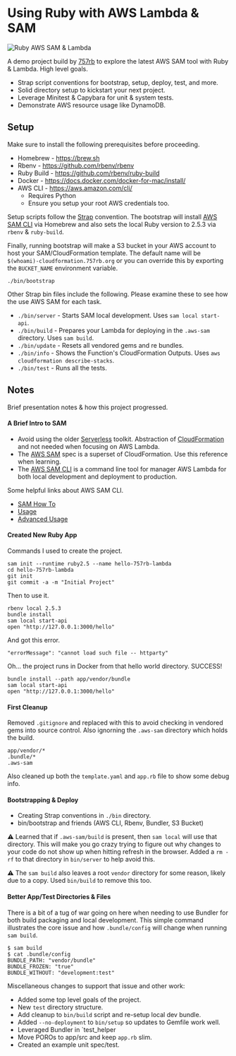 
# Using Ruby with AWS Lambda & SAM

![Ruby AWS SAM & Lambda](https://user-images.githubusercontent.com/2381/51087409-f0ed8100-1720-11e9-87be-c493920bdca0.jpg)

A demo project build by [757rb](https://757rb.org) to explore the latest AWS SAM tool with Ruby & Lambda. High level goals.

* Strap script conventions for bootstrap, setup, deploy, test, and more.
* Solid directory setup to kickstart your next project.
* Leverage Minitest & Capybara for unit & system tests.
* Demonstrate AWS resource usage like DynamoDB.


## Setup

Make sure to install the following prerequisites before proceeding.

* Homebrew - https://brew.sh
* Rbenv - https://github.com/rbenv/rbenv
* Ruby Build - https://github.com/rbenv/ruby-build
* Docker - https://docs.docker.com/docker-for-mac/install/
* AWS CLI - https://aws.amazon.com/cli/
  - Requires Python
  - Ensure you setup your root AWS credentials too.

Setup scripts follow the [Strap](https://github.com/MikeMcQuaid/strap) convention. The bootstrap will install [AWS SAM CLI](https://aws.amazon.com/serverless/sam/) via Homebrew and also sets the local Ruby version to 2.5.3 via `rbenv` & `ruby-build`.

Finally, running bootstrap will make a S3 bucket in your AWS account to host your SAM/CloudFormation template. The default name will be `$(whoami)-cloudformation.757rb.org` or you can override this by exporting the `BUCKET_NAME` environment variable.

```shell
./bin/bootstrap
```

Other Strap bin files include the following. Please examine these to see how the use AWS SAM for each task.

* `./bin/server` - Starts SAM local development. Uses `sam local start-api`.
* `./bin/build` - Prepares your Lambda for deploying in the `.aws-sam` directory. Uses `sam build`.
* `./bin/update` - Resets all vendored gems and re bundles.
* `./bin/info` - Shows the Function's CloudFormation Outputs. Uses `aws cloudformation describe-stacks`.
* `./bin/test` - Runs all the tests.


## Notes

Brief presentation notes & how this project progressed.

#### A Brief Intro to SAM

* Avoid using the older [Serverless](https://serverless.com) toolkit. Abstraction of [CloudFormation](https://aws.amazon.com/cloudformation/) and not needed when focusing on AWS Lambda.
* The [AWS SAM](https://github.com/awslabs/serverless-application-model/blob/master/versions/2016-10-31.md) spec is a superset of CloudFormation. Use this reference when learning.
* The [AWS SAM CLI](https://github.com/awslabs/aws-sam-cli) is a command line tool for manager AWS Lambda for both local development and deployment to production.

Some helpful links about AWS SAM CLI.

* [SAM How To](https://github.com/awslabs/serverless-application-model/blob/master/HOWTO.md)
* [Usage](https://github.com/awslabs/aws-sam-cli/blob/develop/docs/usage.md)
* [Advanced Usage](https://github.com/awslabs/aws-sam-cli/blob/develop/docs/advanced_usage.md)

#### Created New Ruby App

Commands I used to create the project.

```shell
sam init --runtime ruby2.5 --name hello-757rb-lambda
cd hello-757rb-lambda
git init
git commit -a -m "Initial Project"
```

Then to use it.

```shell
rbenv local 2.5.3
bundle install
sam local start-api
open "http://127.0.0.1:3000/hello"
```

And got this error.

```
"errorMessage": "cannot load such file -- httparty"
```

Oh... the project runs in Docker from that hello world directory. SUCCESS!

```shell
bundle install --path app/vendor/bundle
sam local start-api
open "http://127.0.0.1:3000/hello"
```

#### First Cleanup

Removed `.gitignore` and replaced with this to avoid checking in vendored gems into source control. Also ignorning the `.aws-sam` directory which holds the build.

```
app/vendor/*
.bundle/*
.aws-sam
```

Also cleaned up both the `template.yaml` and `app.rb` file to show some debug info.

#### Bootstrapping & Deploy

* Creating Strap conventions in `./bin` directory.
* bin/bootstrap and friends (AWS CLI, Rbenv, Bundler, S3 Bucket)

⚠️ Learned that if `.aws-sam/build` is present, then `sam local` will use that directory. This will make you go crazy trying to figure out why changes to your code do not show up when hitting refresh in the browser. Added a `rm -rf` to that directory in `bin/server` to help avoid this.

⚠️ The `sam build` also leaves a root `vendor` directory for some reason, likely due to a copy. Used `bin/build` to remove this too.

#### Better App/Test Directories & Files

There is a bit of a tug of war going on here when needing to use Bundler for both build packaging and local development. This simple command illustrates the core issue and how `.bundle/config` will change when running `sam build`.

```shell
$ sam build
$ cat .bundle/config
BUNDLE_PATH: "vendor/bundle"
BUNDLE_FROZEN: "true"
BUNDLE_WITHOUT: "development:test"
```

Miscellaneous changes to support that issue and other work:

* Added some top level goals of the project.
* New `test` directory structure.
* Add cleanup to `bin/build` script and re-setup local dev bundle.
* Added `--no-deployment` to `bin/setup` so updates to Gemfile work well.
* Leveraged Bundler in `test_helper
* Move POROs to app/src and keep `app.rb` slim.
* Created an example unit spec/test.
